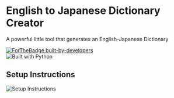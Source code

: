 # English to Japanese Dictionary Creator 
A powerful little tool that generates an English-Japanese Dictionary    

[![ForTheBadge built-by-developers](http://ForTheBadge.com/images/badges/built-by-developers.svg)](https://GitHub.com/Naereen/)  
![Built with Python](https://img.shields.io/static/v1?label=Built%20With&message=Python&color=blue&style=for-the-badge)

## Setup Instructions  

![Setup Instructions](https://i.imgur.com/61r6TL8.png)

<!-- - Open a Shell preferably bash, cd to wherever you want this repository and clone it, something like below: 
    - `cd Documents/`
    - `git clone git@github.com:Kstheking/mt-assignment-final.git` or `git clone https://github.com/Kstheking/mt-assignment-final.git` if you are not using ssh
    - `cd mt-assignment-final/`
- Create a virtual environment for better package management
    - `python3 -m venv environment-name`
    - `source environment-name/bin/activate`
- Install all the requirements 
    - `pip install -r requirements.txt`
- Run the program 
    - `python main.py`
- Done ! -->